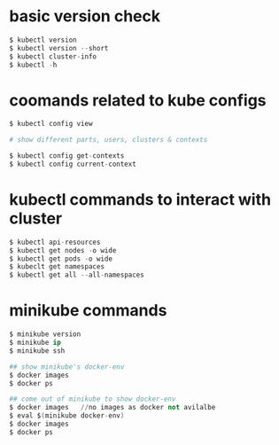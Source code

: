 # basic version check

```s
$ kubectl version
$ kubectl version --short
$ kubectl cluster-info
$ kubectl -h 
```

# coomands related to kube configs

```s
$ kubectl config view

# show different parts, users, clusters & contexts

$ kubectl config get-contexts
$ kubectl config current-context

```


# kubectl commands to interact with cluster
```s
$ kubectl api-resources
$ kubectl get nodes -o wide
$ kubectl get pods -o wide
$ kubeclt get namespaces
$ kubectl get all --all-namespaces

```

# minikube commands
```s
$ minikube version
$ minikube ip
$ minikube ssh 

## show minikube's docker-env 
$ docker images
$ docker ps

## come out of minikube to show docker-env
$ docker images   //no images as docker not avilalbe 
$ eval $(minikube docker-env)
$ docker images
$ docker ps
